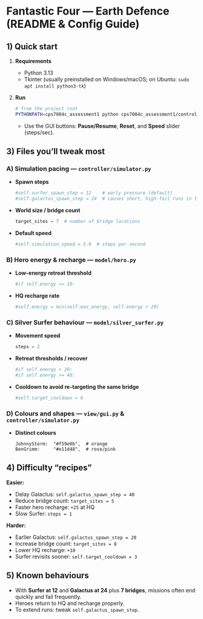 # Fantastic Four — Earth Defence (README & Config Guide)

## 1) Quick start

1. **Requirements**
   - Python 3.13  
   - Tkinter (usually preinstalled on Windows/macOS; on Ubuntu: `sudo apt install python3-tk`)

2. **Run**
   ```bash
   # from the project root
   PYTHONPATH=cps7004c_assessment1 python cps7004c_assessment1/controller/simulator.py
   ```
   - Use the GUI buttons: **Pause/Resume**, **Reset**, and **Speed** slider (steps/sec).

## 3) Files you’ll tweak most

### A) Simulation pacing — `controller/simulator.py`

- **Spawn steps**
  ```python
  #self.surfer_spawn_step = 12    # early pressure (default)
  #self.galactus_spawn_step = 24  # causes short, high-fail runs in this build
  ```
- **World size / bridge count**
  ```python
  target_sites = 7  # number of bridge locations
  ```
- **Default speed**
  ```python
  #self.simulation_speed = 5.0  # steps per second
  ```

### B) Hero energy & recharge — `model/hero.py`

- **Low-energy retreat threshold**
  ```python
  #if self.energy <= 10:
  ```
- **HQ recharge rate**
  ```python
  #self.energy = min(self.max_energy, self.energy + 20)
  ```

### C) Silver Surfer behaviour — `model/silver_surfer.py`

- **Movement speed**
  ```python
  steps = 2
  ```
- **Retreat thresholds / recover**
  ```python
  #if self.energy < 20:
  #if self.energy >= 40:
  ```
- **Cooldown to avoid re-targeting the same bridge**
  ```python
  #self.target_cooldown = 6
  ```
### D) Colours and shapes — `view/gui.py` & `controller/simulator.py`

- **Distinct colours**
  ```For eg. 
  JohnnyStorm:  "#f59e0b",  # orange
  BenGrimm:     "#e11d48",  # rose/pink
  ```
## 4) Difficulty “recipes”

**Easier:**
- Delay Galactus: `self.galactus_spawn_step = 40`
- Reduce bridge count: `target_sites = 5`
- Faster hero recharge: `+25` at HQ
- Slow Surfer: `steps = 1`

**Harder:**
- Earlier Galactus: `self.galactus_spawn_step = 20`
- Increase bridge count: `target_sites = 8`
- Lower HQ recharge: `+10`
- Surfer revisits sooner: `self.target_cooldown = 3`

## 5) Known behaviours

- With **Surfer at 12** and **Galactus at 24** plus **7 bridges**, missions often end quickly and fail frequently.
- Heroes return to HQ and recharge properly.
- To extend runs: tweak `self.galactus_spawn_step`.
